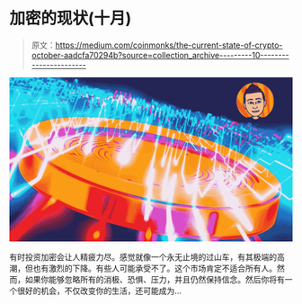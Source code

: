 # 加密的现状(十月)

> 原文：<https://medium.com/coinmonks/the-current-state-of-crypto-october-aadcfa70294b?source=collection_archive---------10----------------------->

![](img/7d02b6c486a60bf1b213b0f2a9e0019b.png)

有时投资加密会让人精疲力尽。感觉就像一个永无止境的过山车，有其极端的高潮，但也有激烈的下降。有些人可能承受不了。这个市场肯定不适合所有人。然而，如果你能够忽略所有的消极、恐惧、压力，并且仍然保持信念。然后你将有一个很好的机会，不仅改变你的生活，还可能成为…